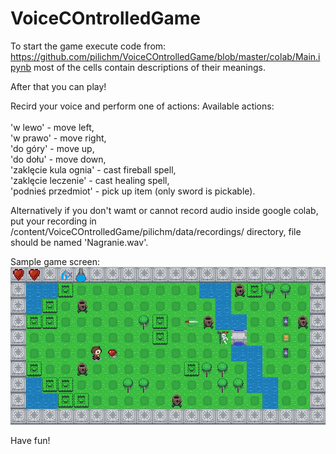 # VoiceCOntrolledGame

To start the game execute code from:
https://github.com/pilichm/VoiceCOntrolledGame/blob/master/colab/Main.ipynb
most of the cells contain descriptions of their meanings.

After that you can play!

Recird your voice and perform one of actions:
Available actions:<br />
<br />
'w lewo' - move left,<br />
'w prawo' - move right,<br />
'do góry' - move up,<br />
'do dołu' - move down,<br />
'zaklęcie kula ognia' - cast fireball spell,<br />
'zaklęcie leczenie' - cast healing spell,<br />
'podnieś przedmiot' - pick up item (only sword is pickable).<br />

Alternatively if you don't wamt or cannot record audio inside google colab, put your recording in /content/VoiceCOntrolledGame/pilichm/data/recordings/ directory, file should be named 'Nagranie.wav'.

Sample game screen:
![alt text](https://github.com/pilichm/VoiceCOntrolledGame/blob/master/pilichm/data/screens/sample_screen.png)

Have fun!
